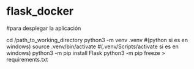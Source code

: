 # flask_docker

#para desplegar la aplicación

 cd /path_to_working_directory
 python3 -m venv .venv #(python si es en windows)
 source .venv/bin/activate #(.venv/Scripts/activate si es en windows)
 python3 -m pip install Flask
 python3 -m pip freeze > requirements.txt
